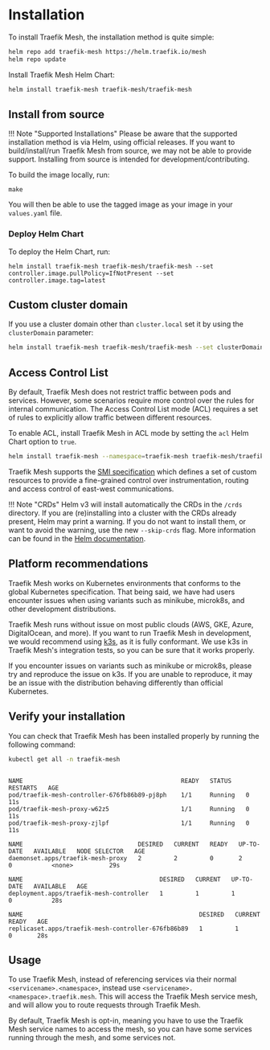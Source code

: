 # Installation

To install Traefik Mesh, the installation method is quite simple:

```bash
helm repo add traefik-mesh https://helm.traefik.io/mesh
helm repo update
```

Install Traefik Mesh Helm Chart:

```bash
helm install traefik-mesh traefik-mesh/traefik-mesh
```

## Install from source

!!! Note "Supported Installations"
    Please be aware that the supported installation method is via Helm, using official releases.
    If you want to build/install/run Traefik Mesh from source, we may not be able to provide support.
    Installing from source is intended for development/contributing.

To build the image locally, run:

```shell
make
```

You will then be able to use the tagged image as your image in your `values.yaml` file.

### Deploy Helm Chart

To deploy the Helm Chart, run:

```shell
helm install traefik-mesh traefik-mesh/traefik-mesh --set controller.image.pullPolicy=IfNotPresent --set controller.image.tag=latest
```

## Custom cluster domain

If you use a cluster domain other than `cluster.local` set it by using the `clusterDomain` parameter:

```bash
helm install traefik-mesh traefik-mesh/traefik-mesh --set clusterDomain=my.custom.domain.com
```

## Access Control List

By default, Traefik Mesh does not restrict traffic between pods and services. However, some scenarios require more control over the rules for internal communication.
The Access Control List mode (ACL) requires a set of rules to explicitly allow traffic between different resources.

To enable ACL, install Traefik Mesh in ACL mode by setting the `acl` Helm Chart option to `true`.

```bash
helm install traefik-mesh --namespace=traefik-mesh traefik-mesh/traefik-mesh --set acl=true
```

Traefik Mesh supports the [SMI specification](https://smi-spec.io/) which defines a set of custom resources
to provide a fine-grained control over instrumentation, routing and access control of east-west communications.

!!! Note "CRDs"
    Helm v3 will install automatically the CRDs in the `/crds` directory.
    If you are (re)installing into a cluster with the CRDs already present, Helm may print a warning.
    If you do not want to install them, or want to avoid the warning, use the new `--skip-crds` flag.
    More information can be found in the [Helm documentation](https://helm.sh/docs/chart_best_practices/custom_resource_definitions/#method-1-let-helm-do-it-for-you).

## Platform recommendations

Traefik Mesh works on Kubernetes environments that conforms to the global Kubernetes specification.
That being said, we have had users encounter issues when using variants such as minikube, microk8s,
and other development distributions.

Traefik Mesh runs without issue on most public clouds (AWS, GKE, Azure, DigitalOcean, and more).
If you want to run Traefik Mesh in development, we would recommend using [k3s](https://k3s.io/), as it is fully conformant.
We use k3s in Traefik Mesh's integration tests, so you can be sure that it works properly.

If you encounter issues on variants such as minikube or microk8s, please try and reproduce the issue on k3s.
If you are unable to reproduce, it may be an issue with the distribution behaving differently than official Kubernetes.

## Verify your installation

You can check that Traefik Mesh has been installed properly by running the following command:

```bash tab="Command"
kubectl get all -n traefik-mesh
```

```text tab="Expected Output"

NAME                                            READY   STATUS    RESTARTS   AGE
pod/traefik-mesh-controller-676fb86b89-pj8ph    1/1     Running   0          11s
pod/traefik-mesh-proxy-w62z5                    1/1     Running   0          11s
pod/traefik-mesh-proxy-zjlpf                    1/1     Running   0          11s

NAME                                DESIRED   CURRENT   READY   UP-TO-DATE   AVAILABLE   NODE SELECTOR   AGE
daemonset.apps/traefik-mesh-proxy   2         2         0       2            0           <none>          29s

NAME                                      DESIRED   CURRENT   UP-TO-DATE   AVAILABLE   AGE
deployment.apps/traefik-mesh-controller   1         1         1            0           28s

NAME                                                 DESIRED   CURRENT   READY   AGE
replicaset.apps/traefik-mesh-controller-676fb86b89   1         1         0       28s
```

## Usage

To use Traefik Mesh, instead of referencing services via their normal `<servicename>.<namespace>`, instead use `<servicename>.<namespace>.traefik.mesh`.
This will access the Traefik Mesh service mesh, and will allow you to route requests through Traefik Mesh.

By default, Traefik Mesh is opt-in, meaning you have to use the Traefik Mesh service names to access the mesh, so you can have some services running through the mesh, and some services not.
